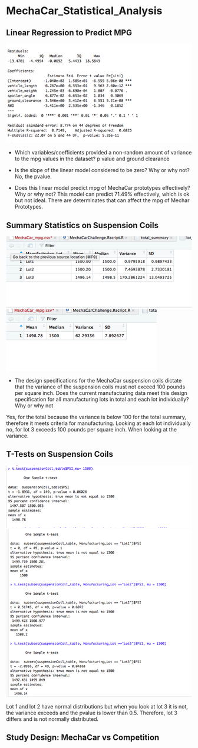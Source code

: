 # MechaCar_Statistical_Analysis

## Linear Regression to Predict MPG
![alt text](https://github.com/allison-chavez/MechaCar_Statistical_Analysis/blob/main/Console%20Images/Linear_Regression.png)

- Which variables/coefficients provided a non-random amount of variance to the mpg values in the dataset?
p value and ground clearance

- Is the slope of the linear model considered to be zero? Why or why not?
No, the pvalue.

- Does this linear model predict mpg of MechaCar prototypes effectively? Why or why not?
This model can predict 71.49% effectively, which is ok but not ideal. There are determinates that can affect the mpg of Mechar Prototypes. 

## Summary Statistics on Suspension Coils
![alt text](https://github.com/allison-chavez/MechaCar_Statistical_Analysis/blob/main/Console%20Images/Lots.png)
![alt text](https://github.com/allison-chavez/MechaCar_Statistical_Analysis/blob/main/Console%20Images/Total_Summary.png)


- The design specifications for the MechaCar suspension coils dictate that the variance of the suspension coils must not exceed 100 pounds per square inch. Does the current manufacturing data meet this design specification for all manufacturing lots in total and each lot individually? Why or why not


Yes, for the total because the variance is below 100 for the total summary, therefore it meets criteria for manufacturing. Looking at each lot individually no, for lot 3 exceeds 100 pounds per square inch. When looking at the variance.

## T-Tests on Suspension Coils
![alt text](https://github.com/allison-chavez/MechaCar_Statistical_Analysis/blob/main/Console%20Images/Ttest%20P%24I.png)
![alt text](https://github.com/allison-chavez/MechaCar_Statistical_Analysis/blob/main/Console%20Images/Ttest.png)

Lot 1 and lot 2 have normal distributions but when you look at lot 3 it is not, the variance exceeds and the pvalue is lower than 0.5. Therefore, lot 3 differs and is not normally distributed.

## Study Design: MechaCar vs Competition
